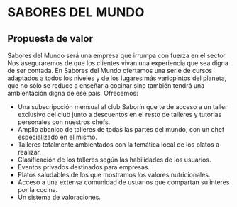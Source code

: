 # SABORES DEL MUNDO

## Propuesta de valor
Sabores del Mundo será una empresa que irrumpa con fuerza en el sector. Nos aseguraremos de que los clientes vivan una experiencia que sea digna de ser contada.
En Sabores del Mundo ofertamos una serie de cursos adaptados a todos los niveles y de los lugares más variopintos del planeta, que no sólo se reduce a enseñar a cocinar sino
también tendrá una ambientación digna de ese país. 
Ofrecemos:
- Una subscripcción mensual al club Saborín que te de acceso a un taller exclusivo del club junto a descuentos en el resto de talleres y tutorias personales con nuestros chefs.
- Amplio abanico de talleres de todas las partes del mundo, con un chef especializado en el mismo.
- Talleres totalmente ambientados con la temática local de los platos a realizar.
- Clasificación de los talleres según las habilidades de los usuarios.
- Eventos privados destinados para empresas.
- Platos saludables de los que mostramos los valores nutricionales.
- Acceso a una extensa comunidad de usuarios que compartan su interes por la cocina.
- Un sistema de valoraciones.
